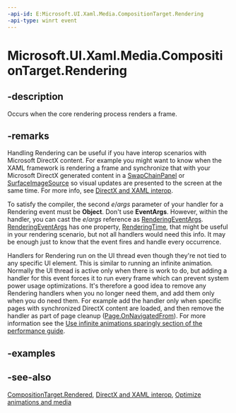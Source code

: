 ```yaml
---
-api-id: E:Microsoft.UI.Xaml.Media.CompositionTarget.Rendering
-api-type: winrt event
---
```


<!-- Event syntax
static public event Windows.Foundation.EventHandler Rendering<object>
-->

# Microsoft.UI.Xaml.Media.CompositionTarget.Rendering

## -description
Occurs when the core rendering process renders a frame.

## -remarks
Handling Rendering can be useful if you have interop scenarios with Microsoft DirectX content. For example you might want to know when the XAML framework is rendering a frame and synchronize that with your Microsoft DirectX generated content in a [SwapChainPanel](../microsoft.ui.xaml.controls/swapchainpanel.md) or [SurfaceImageSource](../microsoft.ui.xaml.media.imaging/surfaceimagesource.md) so visual updates are presented to the screen at the same time. For more info, see [DirectX and XAML interop](/windows/uwp/gaming/directx-and-xaml-interop).

To satisfy the compiler, the second *e*/*args* parameter of your handler for a Rendering event must be **Object**. Don't use **EventArgs**. However, within the handler, you can cast the *e*/*args* reference as [RenderingEventArgs](renderingeventargs.md). [RenderingEventArgs](renderingeventargs.md) has one property, [RenderingTime](renderingeventargs_renderingtime.md), that might be useful in your rendering scenario, but not all handlers would need this info. It may be enough just to know that the event fires and handle every occurrence.

Handlers for Rendering run on the UI thread even though they're not tied to any specific UI element. This is similar to running an infinite animation. Normally the UI thread is active only when there is work to do, but adding a handler for this event forces it to run every frame which can prevent system power usage optimizations. It's therefore a good idea to remove any Rendering handlers when you no longer need them, and add them only when you do need them. For example add the handler only when specific pages with synchronized DirectX content are loaded, and then remove the handler as part of page cleanup ([Page.OnNavigatedFrom](../microsoft.ui.xaml.controls/page_onnavigatedfrom_1545714785.md)). For more information see the [Use infinite animations sparingly section of the performance guide](/en-us/windows/uwp/debug-test-perf/optimize-animations-and-media#use-infinite-animations-sparingly).

## -examples

## -see-also
[CompositionTarget.Rendered](compositiontarget_rendered.md), [DirectX and XAML interop](/windows/uwp/gaming/directx-and-xaml-interop), [Optimize animations and media](/windows/uwp/debug-test-perf/optimize-animations-and-media)
